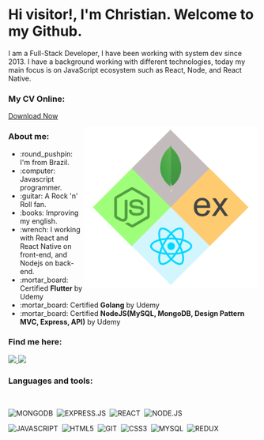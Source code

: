 # Hi visitor!, I'm Christian. Welcome to my Github.

I am a Full-Stack Developer, I have been working with system dev since 2013.
I have a background working with different technologies, today my main focus is
on JavaScript ecosystem such as React, Node, and React Native.

### My CV Online:

[Download Now](https://christian.vercel.app)

<img align="right" alt="MERN" src="./mern-dev.png" width="350" />

### About me:

  <ul>
    <li> :round_pushpin: I'm from Brazil.</li>
    <li> :computer: Javascript programmer.</li>
    <li> :guitar: A Rock 'n' Roll fan.</li>
    <li> :books: Improving my english.</li>
    <li> :wrench: I working with React and React Native on front-end, and Nodejs on back-end.</li>
    <li> :mortar_board: Certified <b>Flutter</b> by Udemy</li>
    <li> :mortar_board: Certified <b>Golang</b> by Udemy</li>
    <li> :mortar_board: Certified <b>NodeJS(MySQL, MongoDB, Design Pattern MVC, Express, API)</b> by Udemy</li>
  </ul>

### Find me here:

  <a href="https://www.linkedin.com/in/christian-possidonio/" alt="Linkedin">
    <img src="https://img.shields.io/badge/LinkedIn-0077B5?style=for-the-badge&logo=linkedin&logoColor=white" />
  </a>
  
  <a href="https://www.instagram.com/christianpossidonio/" alt="Instagram">
    <img src="https://img.shields.io/badge/Instagram-E4405F?style=for-the-badge&logo=instagram&logoColor=white"/>
  </a>

</br>

### Languages and tools:

<br/>

![MONGODB](https://img.shields.io/badge/MongoDB-%234ea94b.svg?&style=for-the-badge&logo=mongodb&logoColor=white)&nbsp;
![EXPRESS.JS](https://img.shields.io/badge/express.js%20-%23404d59.svg?&style=for-the-badge)&nbsp;
![REACT](https://img.shields.io/badge/react%20-%2320232a.svg?&style=for-the-badge&logo=react&logoColor=%2361DAFB)&nbsp;
![NODE.JS](https://img.shields.io/badge/Node.js-43853D?style=for-the-badge&logo=node.js&logoColor=white)&nbsp;

![JAVASCRIPT](https://img.shields.io/badge/JavaScript-F7DF1E?style=for-the-badge&logo=javascript&logoColor=black)&nbsp;
![HTML5](https://img.shields.io/badge/HTML5-E34F26?style=for-the-badge&logo=html5&logoColor=white)&nbsp;
![GIT](https://img.shields.io/badge/Git-F05032?style=for-the-badge&logo=git&logoColor=white)&nbsp;
![CSS3](https://img.shields.io/badge/CSS3-1572B6?style=for-the-badge&logo=css3&logoColor=white)&nbsp;
![MYSQL](https://img.shields.io/badge/MySQL-316192?style=for-the-badge&logo=mysql&logoColor=white)&nbsp;
![REDUX](https://img.shields.io/badge/redux%20-%23593d88.svg?&style=for-the-badge&logo=redux&logoColor=white)&nbsp;

<br/>
